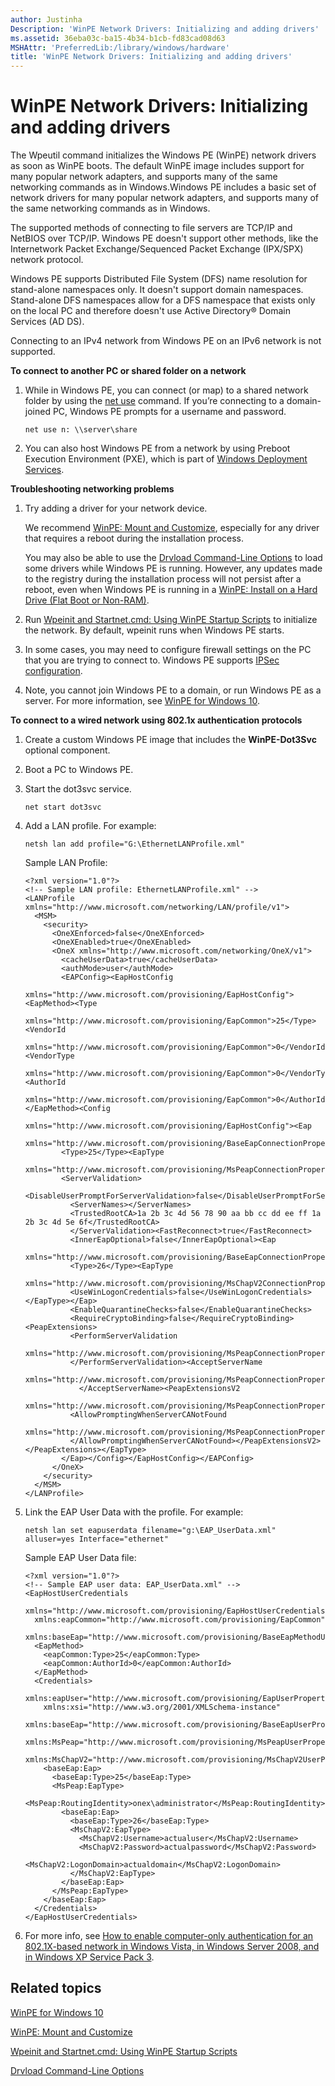 ```yaml
---
author: Justinha
Description: 'WinPE Network Drivers: Initializing and adding drivers'
ms.assetid: 36eba03c-ba15-4b34-b1cb-fd83cad08d63
MSHAttr: 'PreferredLib:/library/windows/hardware'
title: 'WinPE Network Drivers: Initializing and adding drivers'
---
```


# WinPE Network Drivers: Initializing and adding drivers


The Wpeutil command initializes the Windows PE (WinPE) network drivers as soon as WinPE boots. The default WinPE image includes support for many popular network adapters, and supports many of the same networking commands as in Windows.Windows PE includes a basic set of network drivers for many popular network adapters, and supports many of the same networking commands as in Windows.

The supported methods of connecting to file servers are TCP/IP and NetBIOS over TCP/IP. Windows PE doesn't support other methods, like the Internetwork Packet Exchange/Sequenced Packet Exchange (IPX/SPX) network protocol.

Windows PE supports Distributed File System (DFS) name resolution for stand-alone namespaces only. It doesn't support domain namespaces. Stand-alone DFS namespaces allow for a DFS namespace that exists only on the local PC and therefore doesn't use Active Directory® Domain Services (AD DS).

Connecting to an IPv4 network from Windows PE on an IPv6 network is not supported.

**To connect to another PC or shared folder on a network**

1.  While in Windows PE, you can connect (or map) to a shared network folder by using the [net use](http://technet.microsoft.com/library/bb490717.aspx) command. If you’re connecting to a domain-joined PC, Windows PE prompts for a username and password.

    ``` syntax
    net use n: \\server\share
    ```

2.  You can also host Windows PE from a network by using Preboot Execution Environment (PXE), which is part of [Windows Deployment Services](http://technet.microsoft.com/library/hh831764).

**Troubleshooting networking problems**

1.  Try adding a driver for your network device.

    We recommend [WinPE: Mount and Customize](winpe-mount-and-customize.md), especially for any driver that requires a reboot during the installation process.

    You may also be able to use the [Drvload Command-Line Options](drvload-command-line-options.md) to load some drivers while Windows PE is running. However, any updates made to the registry during the installation process will not persist after a reboot, even when Windows PE is running in a [WinPE: Install on a Hard Drive (Flat Boot or Non-RAM)](winpe-install-on-a-hard-drive--flat-boot-or-non-ram.md).

2.  Run [Wpeinit and Startnet.cmd: Using WinPE Startup Scripts](wpeinit-and-startnetcmd-using-winpe-startup-scripts.md) to initialize the network. By default, wpeinit runs when Windows PE starts.

3.  In some cases, you may need to configure firewall settings on the PC that you are trying to connect to. Windows PE supports [IPSec configuration](http://go.microsoft.com/fwlink/p/?linkid=81713).

4.  Note, you cannot join Windows PE to a domain, or run Windows PE as a server. For more information, see [WinPE for Windows 10](winpe-intro.md).

**To connect to a wired network using 802.1x authentication protocols**

1.  Create a custom Windows PE image that includes the **WinPE-Dot3Svc** optional component.

2.  Boot a PC to Windows PE.

3.  Start the dot3svc service.

    ``` syntax
    net start dot3svc
    ```

4.  Add a LAN profile. For example:

    ``` syntax
    netsh lan add profile="G:\EthernetLANProfile.xml"
    ```

    Sample LAN Profile:

    ``` syntax
    <?xml version="1.0"?>
    <!-- Sample LAN profile: EthernetLANProfile.xml" -->
    <LANProfile xmlns="http://www.microsoft.com/networking/LAN/profile/v1">
      <MSM>
        <security>
          <OneXEnforced>false</OneXEnforced>
          <OneXEnabled>true</OneXEnabled>
          <OneX xmlns="http://www.microsoft.com/networking/OneX/v1">
            <cacheUserData>true</cacheUserData>
            <authMode>user</authMode>
            <EAPConfig><EapHostConfig 
              xmlns="http://www.microsoft.com/provisioning/EapHostConfig"><EapMethod><Type 
              xmlns="http://www.microsoft.com/provisioning/EapCommon">25</Type><VendorId 
              xmlns="http://www.microsoft.com/provisioning/EapCommon">0</VendorId><VendorType 
              xmlns="http://www.microsoft.com/provisioning/EapCommon">0</VendorType><AuthorId 
              xmlns="http://www.microsoft.com/provisioning/EapCommon">0</AuthorId></EapMethod><Config 
              xmlns="http://www.microsoft.com/provisioning/EapHostConfig"><Eap 
              xmlns="http://www.microsoft.com/provisioning/BaseEapConnectionPropertiesV1">
            <Type>25</Type><EapType 
              xmlns="http://www.microsoft.com/provisioning/MsPeapConnectionPropertiesV1">
            <ServerValidation>
              <DisableUserPromptForServerValidation>false</DisableUserPromptForServerValidation>
              <ServerNames></ServerNames>
              <TrustedRootCA>1a 2b 3c 4d 56 78 90 aa bb cc dd ee ff 1a 2b 3c 4d 5e 6f</TrustedRootCA>
              </ServerValidation><FastReconnect>true</FastReconnect>
              <InnerEapOptional>false</InnerEapOptional><Eap 
                xmlns="http://www.microsoft.com/provisioning/BaseEapConnectionPropertiesV1">
              <Type>26</Type><EapType 
                xmlns="http://www.microsoft.com/provisioning/MsChapV2ConnectionPropertiesV1">
              <UseWinLogonCredentials>false</UseWinLogonCredentials></EapType></Eap>
              <EnableQuarantineChecks>false</EnableQuarantineChecks>
              <RequireCryptoBinding>false</RequireCryptoBinding><PeapExtensions>
              <PerformServerValidation 
                xmlns="http://www.microsoft.com/provisioning/MsPeapConnectionPropertiesV2">false
              </PerformServerValidation><AcceptServerName 
                xmlns="http://www.microsoft.com/provisioning/MsPeapConnectionPropertiesV2">false
                </AcceptServerName><PeapExtensionsV2 
                xmlns="http://www.microsoft.com/provisioning/MsPeapConnectionPropertiesV2">
              <AllowPromptingWhenServerCANotFound 
                xmlns="http://www.microsoft.com/provisioning/MsPeapConnectionPropertiesV3">true
              </AllowPromptingWhenServerCANotFound></PeapExtensionsV2></PeapExtensions></EapType>
            </Eap></Config></EapHostConfig></EAPConfig>
          </OneX>
        </security>
      </MSM>
    </LANProfile>
    ```

5.  Link the EAP User Data with the profile. For example:

    ``` syntax
    netsh lan set eapuserdata filename="g:\EAP_UserData.xml" alluser=yes Interface="ethernet"
    ```

    Sample EAP User Data file:

    ``` syntax
    <?xml version="1.0"?>
    <!-- Sample EAP user data: EAP_UserData.xml" -->
    <EapHostUserCredentials 
      xmlns="http://www.microsoft.com/provisioning/EapHostUserCredentials" 
      xmlns:eapCommon="http://www.microsoft.com/provisioning/EapCommon" 
      xmlns:baseEap="http://www.microsoft.com/provisioning/BaseEapMethodUserCredentials">
      <EapMethod>
        <eapCommon:Type>25</eapCommon:Type>
        <eapCommon:AuthorId>0</eapCommon:AuthorId>
      </EapMethod>
      <Credentials>
        xmlns:eapUser="http://www.microsoft.com/provisioning/EapUserPropertiesV1" 
        xmlns:xsi="http://www.w3.org/2001/XMLSchema-instance" 
        xmlns:baseEap="http://www.microsoft.com/provisioning/BaseEapUserPropertiesV1" 
        xmlns:MsPeap="http://www.microsoft.com/provisioning/MsPeapUserPropertiesV1" 
        xmlns:MsChapV2="http://www.microsoft.com/provisioning/MsChapV2UserPropertiesV1">
        <baseEap:Eap>
          <baseEap:Type>25</baseEap:Type>
          <MsPeap:EapType>
            <MsPeap:RoutingIdentity>onex\administrator</MsPeap:RoutingIdentity>
            <baseEap:Eap>
              <baseEap:Type>26</baseEap:Type>
              <MsChapV2:EapType>
                <MsChapV2:Username>actualuser</MsChapV2:Username>
                <MsChapV2:Password>actualpassword</MsChapV2:Password>
                <MsChapV2:LogonDomain>actualdomain</MsChapV2:LogonDomain>
              </MsChapV2:EapType>
            </baseEap:Eap>
          </MsPeap:EapType>
        </baseEap:Eap>
      </Credentials>
    </EapHostUserCredentials>
    ```

6.  For more info, see [How to enable computer-only authentication for an 802.1X-based network in Windows Vista, in Windows Server 2008, and in Windows XP Service Pack 3](http://support.microsoft.com/kb/929847).

## <span id="related_topics"></span>Related topics


[WinPE for Windows 10](winpe-intro.md)

[WinPE: Mount and Customize](winpe-mount-and-customize.md)

[Wpeinit and Startnet.cmd: Using WinPE Startup Scripts](wpeinit-and-startnetcmd-using-winpe-startup-scripts.md)

[Drvload Command-Line Options](drvload-command-line-options.md)

 

 






